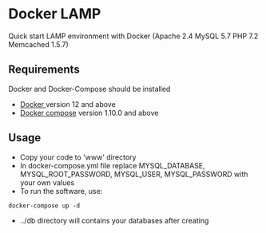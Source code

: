 # Docker LAMP
Quick start LAMP environment with Docker (Apache 2.4  MySQL 5.7 PHP 7.2 Memcached 1.5.7)

## Requirements
Docker and Docker-Compose should be installed
* [Docker ](https://docs.docker.com/install/) version 12 and above
* [Docker compose](https://docs.docker.com/compose/install/) version 1.10.0 and above

## Usage
* Copy your code to 'www' directory
* In docker-compose.yml file replace MYSQL_DATABASE, MYSQL_ROOT_PASSWORD, MYSQL_USER, MYSQL_PASSWORD with your own values
* To run the software, use:
```
docker-compose up -d
```
* ../db directory will contains your databases after creating
